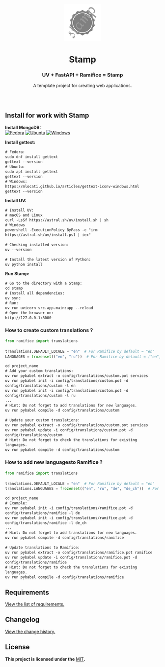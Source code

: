 <div align="center">
 <br>
  <p align="center">
    <a href="https://github.com/kebasyaty/stamp">
      <img
        height="120"
        alt="Logo"
        src="https://raw.githubusercontent.com/kebasyaty/stamp/main/assets/logo.svg">
    </a>
  </p>
  <p>
    <h1>Stamp</h1>
    <h3>UV + FastAPI + Ramifice = Stamp</h3>
    <p align="center">
      A template project for creating web applications.
    </p>
  </p>
</div>

##

<br>

## Install for work with Stamp

**Install MongoDB:**<br>
[![Fedora](https://img.shields.io/badge/Fedora-294172?style=for-the-badge&logo=fedora&logoColor=white)](https://github.com/kebasyaty/stamp/blob/main/assets/FEDORA_INSTALL_MONGODB.md)
[![Ubuntu](https://img.shields.io/badge/Ubuntu-E95420?style=for-the-badge&logo=ubuntu&logoColor=white)](https://github.com/kebasyaty/stamp/blob/main/assets/UBUNTU_INSTALL_MONGODB.md)
[![Windows](https://img.shields.io/badge/Windows-0078D6?style=for-the-badge&logo=windows&logoColor=white)](https://www.mongodb.com/try/download/community)

**Install gettext:**

```shell
# Fedora:
sudo dnf install gettext
gettext --version
# Ubuntu:
sudo apt install gettext
gettext --version
# Windows:
https://mlocati.github.io/articles/gettext-iconv-windows.html
gettext --version
```

**Install UV:**

```shell
# Install UV:
# macOS and Linux
curl -LsSf https://astral.sh/uv/install.sh | sh
# Windows
powershell -ExecutionPolicy ByPass -c "irm https://astral.sh/uv/install.ps1 | iex"

# Checking installed version:
uv --version

# Install the latest version of Python:
uv python install
```

**Run Stamp:**

```shell
# Go to the directory with a Stamp:
cd stamp
# Install all dependencies:
uv sync
# Run:
uv run uvicorn src.app.main:app --reload
# Open the browser on:
http://127.0.0.1:8000
```

### How to create custom translations ?

```python
from ramifice import translations

translations.DEFAULT_LOCALE = "en"  # For Ramifice by default = "en"
LANGUAGES = frozenset(("en", "ru"))  # For Ramifice by default = ["en", "ru"]
```

```shell
cd project_name
# Add your custom translations:
uv run pybabel extract -o config/translations/custom.pot services
uv run pybabel init -i config/translations/custom.pot -d config/translations/custom -l en
uv run pybabel init -i config/translations/custom.pot -d config/translations/custom -l ru
...
# Hint: Do not forget to add translations for new languages.
uv run pybabel compile -d config/translations/custom

# Update your custom translations:
uv run pybabel extract -o config/translations/custom.pot services
uv run pybabel update -i config/translations/custom.pot -d config/translations/custom
# Hint: Do not forget to check the translations for existing languages.
uv run pybabel compile -d config/translations/custom
```

### How to add new languages ​​to Ramifice ?

```python
from ramifice import translations

translations.DEFAULT_LOCALE = "en"  # For Ramifice by default = "en"
translations.LANGUAGES = frozenset(("en", "ru", "de", "de_ch"))  # For Ramifice by default = ["en", "ru"]
```

```shell
cd project_name
# Example:
uv run pybabel init -i config/translations/ramifice.pot -d config/translations/ramifice -l de
uv run pybabel init -i config/translations/ramifice.pot -d config/translations/ramifice -l de_ch
...
# Hint: Do not forget to add translations for new languages.
uv run pybabel compile -d config/translations/ramifice

# Update translations to Ramifice:
uv run pybabel extract -o config/translations/ramifice.pot ramifice
uv run pybabel update -i config/translations/ramifice.pot -d config/translations/ramifice
# Hint: Do not forget to check the translations for existing languages.
uv run pybabel compile -d config/translations/ramifice
```

## Requirements

[View the list of requirements.](https://github.com/kebasyaty/stamp/blob/main/REQUIREMENTS.md "View the list of requirements.")

## Changelog

[View the change history.](https://github.com/kebasyaty/stamp/blob/main/CHANGELOG.md "Changelog")

## License

**This project is licensed under the** [MIT](https://github.com/kebasyaty/stamp/blob/main/LICENSE "MIT")**.**
